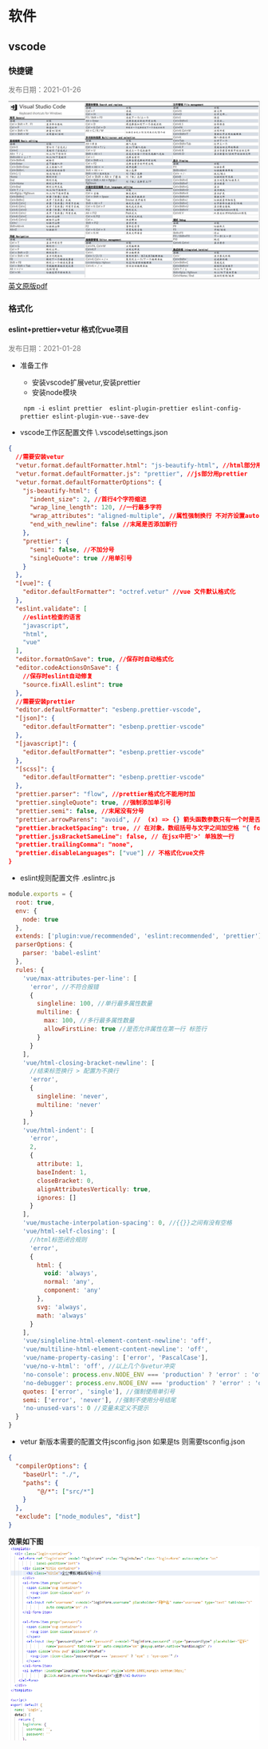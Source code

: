 # 软件
## vscode
### 快捷键
<p align="left" style="color:#777777;">发布日期：2021-01-26</p>

![calc](../images/vscode_keyboard_shortcuts.png ':size=100%')  
[英文原版pdf](https://code.visualstudio.com/shortcuts/keyboard-shortcuts-windows.pdf)
### 格式化
#### eslint+prettier+vetur 格式化vue项目
<p align="left" style="color:#777777;">发布日期：2021-01-28</p>

- 准备工作
    - 安装vscode扩展vetur,安装prettier
    - 安装node模块 
    ```npm
     npm -i eslint prettier  eslint-plugin-prettier eslint-config-prettier eslint-plugin-vue--save-dev
    ```

- vscode工作区配置文件  \\.vscode\settings.json
```json
{
  //需要安装vetur
  "vetur.format.defaultFormatter.html": "js-beautify-html", //html部分用这个插件
  "vetur.format.defaultFormatter.js": "prettier", //js部分用prettier
  "vetur.format.defaultFormatterOptions": {
    "js-beautify-html": {
      "indent_size": 2, //首行4个字符缩进
      "wrap_line_length": 120, //一行最多字符
      "wrap_attributes": "aligned-multiple", //属性强制换行 不对齐设置auto 强制对齐并换行force-aligned
      "end_with_newline": false //末尾是否添加新行
    },
    "prettier": {
      "semi": false, //不加分号
      "singleQuote": true //用单引号
    }
  },
  "[vue]": {
    "editor.defaultFormatter": "octref.vetur" //vue 文件默认格式化
  },
  "eslint.validate": [
    //eslint检查的语言
    "javascript",
    "html",
    "vue"
  ],
  "editor.formatOnSave": true, //保存时自动格式化
  "editor.codeActionsOnSave": {
    //保存时eslint自动修复
    "source.fixAll.eslint": true
  },
  //需要安装prettier
  "editor.defaultFormatter": "esbenp.prettier-vscode",
  "[json]": {
    "editor.defaultFormatter": "esbenp.prettier-vscode"
  },
  "[javascript]": {
    "editor.defaultFormatter": "esbenp.prettier-vscode"
  },
  "[scss]": {
    "editor.defaultFormatter": "esbenp.prettier-vscode"
  },
  "prettier.parser": "flow", //prettier格式化不能用时加
  "prettier.singleQuote": true, //强制添加单引号
  "prettier.semi": false, //末尾没有分号
  "prettier.arrowParens": "avoid", //  (x) => {} 箭头函数参数只有一个时是否要有小括号。avoid：省略括号
  "prettier.bracketSpacing": true, // 在对象，数组括号与文字之间加空格 "{ foo: bar }"
  "prettier.jsxBracketSameLine": false, // 在jsx中把'>' 单独放一行
  "prettier.trailingComma": "none",
  "prettier.disableLanguages": ["vue"] // 不格式化vue文件
}
```
- eslint规则配置文件 \.eslintrc.js
```javascript
module.exports = {
  root: true,
  env: {
    node: true
  },
  extends: ['plugin:vue/recommended', 'eslint:recommended', 'prettier'], //prettier放最后解决冲突
  parserOptions: {
    parser: 'babel-eslint'
  },
  rules: {
    'vue/max-attributes-per-line': [
      'error', //不符合报错
      {
        singleline: 100, //单行最多属性数量
        multiline: {
          max: 100, //多行最多属性数量
          allowFirstLine: true //是否允许属性在第一行 标签行
        }
      }
    ],
    'vue/html-closing-bracket-newline': [
      //结束标签换行 > 配置为不换行
      'error',
      {
        singleline: 'never',
        multiline: 'never'
      }
    ],
    'vue/html-indent': [
      'error',
      2,
      {
        attribute: 1,
        baseIndent: 1,
        closeBracket: 0,
        alignAttributesVertically: true,
        ignores: []
      }
    ],
    'vue/mustache-interpolation-spacing': 0, //{{}}之间有没有空格
    'vue/html-self-closing': [
      //html标签闭合规则
      'error',
      {
        html: {
          void: 'always',
          normal: 'any',
          component: 'any'
        },
        svg: 'always',
        math: 'always'
      }
    ],
    'vue/singleline-html-element-content-newline': 'off',
    'vue/multiline-html-element-content-newline': 'off',
    'vue/name-property-casing': ['error', 'PascalCase'],
    'vue/no-v-html': 'off', //以上几个与vetur冲突
    'no-console': process.env.NODE_ENV === 'production' ? 'error' : 'off',
    'no-debugger': process.env.NODE_ENV === 'production' ? 'error' : 'off',
    quotes: ['error', 'single'], //强制使用单引号
    semi: ['error', 'never'], //强制不使用分号结尾
    'no-unused-vars': 0 //变量未定义不提示
  }
}
```
- vetur 新版本需要的配置文件jsconfig.json 如果是ts 则需要tsconfig.json
```json
{
  "compilerOptions": {
    "baseUrl": "./",
    "paths": {
        "@/*": ["src/*"]
    }
  },
  "exclude": ["node_modules", "dist"]
}
```
__效果如下图__   
![calc](../images/eslint_prettier_vetur.png ':size=50%')  


